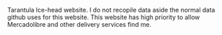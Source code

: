 Tarantula Ice-head website.
I do not recopile data aside the normal data github uses for this website.
This website has high priority to allow Mercadolibre and other delivery services find me.
